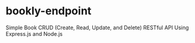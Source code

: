 # bookly-endpoint
Simple Book CRUD (Create, Read, Update, and Delete) RESTful API Using Express.js and Node.js



